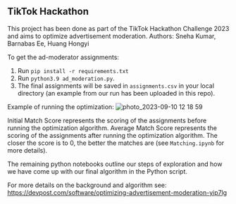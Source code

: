 ## TikTok Hackathon ##

This project has been done as part of the TikTok Hackathon Challenge 2023 and aims to optimize advertisement moderation. 
Authors: Sneha Kumar, Barnabas Ee, Huang Hongyi


To get the ad-moderator assignments: 
1. Run `pip install -r requirements.txt`
2. Run `python3.9 ad_moderation.py`.
3. The final assignments will be saved in `assignments.csv` in your local directory (an example from our run has been uploaded in this repo). 

Example of running the optimization:
![photo_2023-09-10 12 18 59](https://github.com/snehakumar27/TikTokHackathon/assets/75850030/2cf4b022-5c2d-4f0c-84ee-cf2ea569c786)

Initial Match Score represents the scoring of the assignments before running the optimization algorithm. 
Average Match Score represents the scoring of the assignments after running the optimization algorithm. 
The closer the score is to 0, the better the matches are (see `Matching.ipynb` for more details). 

The remaining python notebooks outline our steps of exploration and how we have come up with our final algorithm in the Python script. 

For more details on the background and algorithm see: https://devpost.com/software/optimizing-advertisement-moderation-yip7lg
